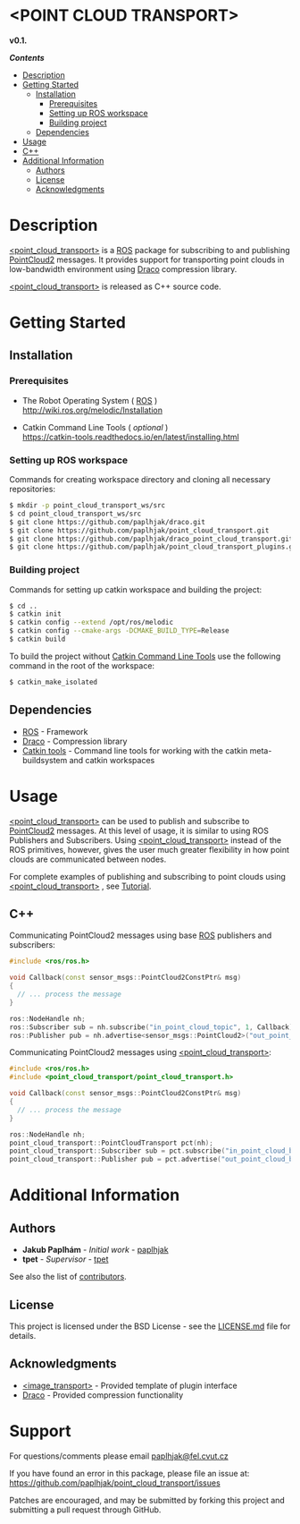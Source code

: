 # \<POINT CLOUD TRANSPORT>
 **v0.1.**

_**Contents**_

  * [Description](#description)
  * [Getting Started](#getting-started)
    * [Installation](#installation)
      * [Prerequisites](#prerequisites)
      * [Setting up ROS workspace](#setting-up-ros-workspace)
      * [Building project](#building-project)
    * [Dependencies](#dependencies)
  * [Usage](#usage)
   * [C++](#c)
  * [Additional Information](#additional-information)
    * [Authors](#authors)
    * [License](#license)
    * [Acknowledgments](#acknowledgments)
  
    


Description
===========

[<point_cloud_transport>](https://github.com/paplhjak/point_cloud_transport) is a [ROS](https://www.ros.org/) package for subscribing to and publishing [PointCloud2](http://docs.ros.org/melodic/api/sensor_msgs/html/msg/PointCloud2.html) messages. It provides support for transporting point clouds in low-bandwidth environment using [Draco](https://github.com/google/draco) compression library.

[<point_cloud_transport>](https://github.com/paplhjak/point_cloud_transport) is released as C++ source code.

Getting Started
===========

## Installation

### Prerequisites
- The Robot Operating System ( [ROS](https://www.ros.org/) ) \
http://wiki.ros.org/melodic/Installation

- Catkin Command Line Tools ( *optional* ) \
https://catkin-tools.readthedocs.io/en/latest/installing.html



### Setting up ROS workspace
Commands for creating workspace directory and cloning all necessary repositories:
~~~~~ bash
$ mkdir -p point_cloud_transport_ws/src
$ cd point_cloud_transport_ws/src
$ git clone https://github.com/paplhjak/draco.git
$ git clone https://github.com/paplhjak/point_cloud_transport.git
$ git clone https://github.com/paplhjak/draco_point_cloud_transport.git
$ git clone https://github.com/paplhjak/point_cloud_transport_plugins.git
~~~~~
### Building project
Commands for setting up catkin workspace and building the project:
~~~~~ bash
$ cd ..
$ catkin init
$ catkin config --extend /opt/ros/melodic
$ catkin config --cmake-args -DCMAKE_BUILD_TYPE=Release
$ catkin build
~~~~~
To build the project without [Catkin Command Line Tools](https://catkin-tools.readthedocs.io/en/latest/installing.html) use the following command in the root of the workspace:
~~~~~ bash
$ catkin_make_isolated
~~~~~

## Dependencies

* [ROS](https://www.ros.org/) - Framework
* [Draco](https://github.com/google/draco) - Compression library
* [Catkin tools](https://catkin-tools.readthedocs.io/en/latest/installing.html) - Command line tools for working with the catkin meta-buildsystem and catkin workspaces

Usage
======
[<point_cloud_transport>](https://github.com/paplhjak/point_cloud_transport) can be used to publish and subscribe to [PointCloud2](http://docs.ros.org/melodic/api/sensor_msgs/html/msg/PointCloud2.html) messages. At this level of usage, it is similar to using ROS Publishers and Subscribers. Using [<point_cloud_transport>](https://github.com/paplhjak/point_cloud_transport) instead of the ROS primitives, however, gives the user much greater flexibility in how point clouds are communicated between nodes.

For complete examples of publishing and subscribing to point clouds using [<point_cloud_transport>](https://github.com/paplhjak/point_cloud_transport) , see [Tutorial](https://github.com/paplhjak/point_cloud_transport_tutorial). 

## C++
Communicating PointCloud2 messages using base [ROS](https://www.ros.org/)
publishers and subscribers:
```cpp
#include <ros/ros.h>

void Callback(const sensor_msgs::PointCloud2ConstPtr& msg)
{
  // ... process the message
}

ros::NodeHandle nh;
ros::Subscriber sub = nh.subscribe("in_point_cloud_topic", 1, Callback);
ros::Publisher pub = nh.advertise<sensor_msgs::PointCloud2>("out_point_cloud_topic", 1);
```

Communicating PointCloud2 messages using [<point_cloud_transport>](https://github.com/paplhjak/point_cloud_transport):
```cpp
#include <ros/ros.h>
#include <point_cloud_transport/point_cloud_transport.h>

void Callback(const sensor_msgs::PointCloud2ConstPtr& msg)
{
  // ... process the message
}

ros::NodeHandle nh;
point_cloud_transport::PointCloudTransport pct(nh);
point_cloud_transport::Subscriber sub = pct.subscribe("in_point_cloud_base_topic", 1, Callback);
point_cloud_transport::Publisher pub = pct.advertise("out_point_cloud_base_topic", 1);
```


Additional Information
======

## Authors

* **Jakub Paplhám** - *Initial work* - [paplhjak](https://github.com/paplhjak)
* **tpet** - *Supervisor* - [tpet](https://github.com/tpet)

See also the list of [contributors](https://github.com/users/paplhjak/projects/1/contributors).

## License

This project is licensed under the BSD License - see the [LICENSE.md](https://github.com/paplhjak/point_cloud_transport/blob/master/LICENSE) file for details.

## Acknowledgments

* [<image_transport>](http://wiki.ros.org/image_transport) - Provided template of plugin interface
* [Draco](https://github.com/google/draco) - Provided compression functionality

Support
=======

For questions/comments please email <paplhjak@fel.cvut.cz>

If you have found an error in this package, please file an issue at: \
<https://github.com/paplhjak/point_cloud_transport/issues>

Patches are encouraged, and may be submitted by forking this project and
submitting a pull request through GitHub.

